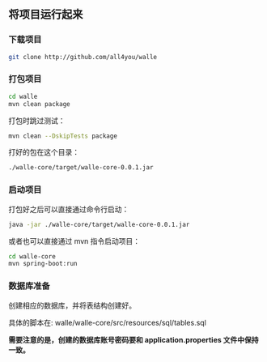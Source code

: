## 将项目运行起来

### 下载项目

```sh
git clone http://github.com/all4you/walle
```

### 打包项目

```sh
cd walle
mvn clean package
```

打包时跳过测试：

```sh
mvn clean --DskipTests package
```

打好的包在这个目录：

```sh
./walle-core/target/walle-core-0.0.1.jar
```

### 启动项目

打包好之后可以直接通过命令行启动：

```sh
java -jar ./walle-core/target/walle-core-0.0.1.jar
```

或者也可以直接通过 mvn 指令启动项目：

```sh
cd walle-core
mvn spring-boot:run
```



### 数据库准备

创建相应的数据库，并将表结构创建好。

具体的脚本在: walle/walle-core/src/resources/sql/tables.sql

**需要注意的是，创建的数据库账号密码要和 application.properties 文件中保持一致。**

